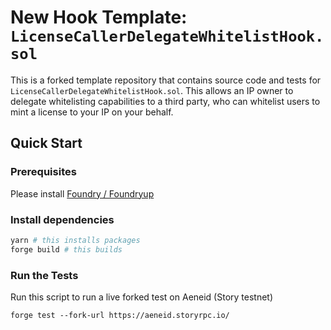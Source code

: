 # New Hook Template: `LicenseCallerDelegateWhitelistHook.sol`

This is a forked template repository that contains source code and tests for `LicenseCallerDelegateWhitelistHook.sol`. This allows an IP owner to delegate whitelisting capabilities to a third party, who can whitelist users to mint a license to your IP on your behalf.

## Quick Start

### Prerequisites

Please install [Foundry / Foundryup](https://github.com/gakonst/foundry)

### Install dependencies

```sh
yarn # this installs packages
forge build # this builds
```

### Run the Tests

Run this script to run a live forked test on Aeneid (Story testnet)

```
forge test --fork-url https://aeneid.storyrpc.io/
```
